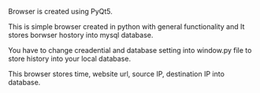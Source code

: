 Browser is created using PyQt5.

This is simple browser created in python with general functionality and It stores borwser hostory into mysql database.

You have to change creadential and database setting into window.py file to store history into your local database.

This browser stores time, website url, source IP, destination IP into database.


